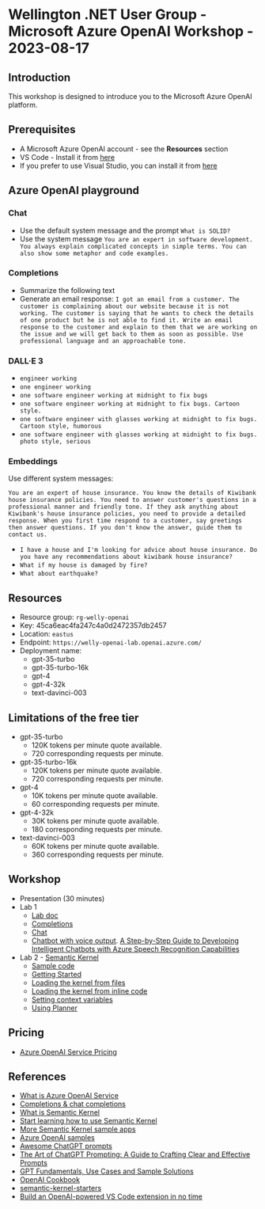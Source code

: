 # Wellington .NET User Group - Microsoft Azure OpenAI Workshop - 2023-08-17

## Introduction

This workshop is designed to introduce you to the Microsoft Azure OpenAI platform.

## Prerequisites

* A Microsoft Azure OpenAI account - see the **Resources** section
* VS Code - Install it from [here](https://code.visualstudio.com/)
* If you prefer to use Visual Studio, you can install it from [here](https://visualstudio.microsoft.com/downloads/)

## Azure OpenAI playground

### Chat

* Use the default system message and the prompt `What is SOLID?`
* Use the system message `You are an expert in software development. You always explain complicated concepts in simple terms. You can also show some metaphor and code examples.`

### Completions

* Summarize the following text
* Generate an email response:
  `I got an email from a customer. The customer is complaining about our website because it is not working. The customer is saying that he wants to check the details of one product but he is not able to find it. Write an email response to the customer and explain to them that we are working on the issue and we will get back to them as soon as possible. Use professional language and an approachable tone.`

### DALL·E 3

* `engineer working`
* `one engineer working`
* `one software engineer working at midnight to fix bugs`
* `one software engineer working at midnight to fix bugs. Cartoon style.`
* `one software engineer with glasses working at midnight to fix bugs. Cartoon style, humorous`
* `one software engineer with glasses working at midnight to fix bugs. photo style, serious`

### Embeddings

Use different system messages:

`You are an expert of house insurance. You know the details of Kiwibank house insurance policies. You need to answer customer's questions in a professional manner and friendly tone. If they ask anything about Kiwibank's house insurance policies, you need to provide a detailed response. When you first time respond to a customer, say greetings then answer questions. If you don't know the answer, guide them to contact us.`

* `I have a house and I'm looking for advice about house insurance. Do you have any recommendations about kiwibank house insurance?`
* `What if my house is damaged by fire?`
* `What about earthquake?`

## Resources

* Resource group: `rg-welly-openai`
* Key: 45ca6eac4fa247c4a0d2472357db2457
* Location: `eastus`
* Endpoint: `https://welly-openai-lab.openai.azure.com/`
* Deployment name:
  * gpt-35-turbo
  * gpt-35-turbo-16k
  * gpt-4
  * gpt-4-32k
  * text-davinci-003

## Limitations of the free tier

* gpt-35-turbo
  * 120K tokens per minute quote available.
  * 720 corresponding requests per minute.
* gpt-35-turbo-16k
  * 120K tokens per minute quote available.
  * 720 corresponding requests per minute.
* gpt-4
  * 10K tokens per minute quote available.
  * 60 corresponding requests per minute.
* gpt-4-32k
  * 30K tokens per minute quote available.
  * 180 corresponding requests per minute.
* text-davinci-003
  * 60K tokens per minute quote available.
  * 360 corresponding requests per minute.

## Workshop

* Presentation (30 minutes)
* Lab 1
  * [Lab doc](How-to-OpenAI.md)
  * [Completions](https://learn.microsoft.com/en-us/azure/ai-services/openai/quickstart?tabs=command-line&pivots=programming-language-csharp&WT.mc_id=DT-MVP-5001643)
  * [Chat](https://learn.microsoft.com/en-us/azure/ai-services/openai/chatgpt-quickstart?tabs=command-line&pivots=programming-language-csharp&WT.mc_id=DT-MVP-5001643)
  * [Chatbot with voice output](https://github.com/yanxiaodi/MyCodeSamples/tree/main/Chatbot). [A Step-by-Step Guide to Developing Intelligent Chatbots with Azure Speech Recognition Capabilities](https://medium.com/gitconnected/a-step-by-step-guide-to-developing-intelligent-chatbots-with-azure-speech-recognition-capabilities-9c6f8c494b9)
* Lab 2 - [Semantic Kernel](https://learn.microsoft.com/en-us/semantic-kernel/chat-copilot/&WT.mc_id=DT-MVP-5001643)
  * [Sample code](/sk-demo/)
  * [Getting Started](https://learn.microsoft.com/en-us/semantic-kernel/get-started/quick-start-guide/loading-the-kernel?WT.mc_id=DT-MVP-5001643)
  * [Loading the kernel from files](https://learn.microsoft.com/en-us/semantic-kernel/get-started/quick-start-guide/running-prompts-from-files?WT.mc_id=DT-MVP-5001643)
  * [Loading the kernel from inline code](https://learn.microsoft.com/en-us/semantic-kernel/get-started/quick-start-guide/semantic-function-inline?WT.mc_id=DT-MVP-5001643)
  * [Setting context variables](https://learn.microsoft.com/en-us/semantic-kernel/get-started/quick-start-guide/context-variables-chat?WT.mc_id=DT-MVP-5001643)
  * [Using Planner](https://learn.microsoft.com/en-us/semantic-kernel/get-started/quick-start-guide/using-the-planner?WT.mc_id=DT-MVP-5001643)

## Pricing

* [Azure OpenAI Service Pricing](https://azure.microsoft.com/en-us/pricing/details/cognitive-services/openai-service/&WT.mc_id=DT-MVP-5001643)

## References

* [What is Azure OpenAI Service](https://learn.microsoft.com/en-us/azure/ai-services/openai/overview&WT.mc_id=DT-MVP-5001643)
* [Completions & chat completions](https://learn.microsoft.com/en-us/azure/ai-services/openai/how-to/chatgpt?pivots=programming-language-chat-completions&WT.mc_id=DT-MVP-5001643)
* [What is Semantic Kernel](https://learn.microsoft.com/en-us/semantic-kernel/overview/&WT.mc_id=DT-MVP-5001643)
* [Start learning how to use Semantic Kernel](https://learn.microsoft.com/semantic-kernel/get-started/quick-start-guide/?toc=%2Fsemantic-kernel%2Fget-started%2Fquick-start-guide%2Ftoc.json&WT.mc_id=DT-MVP-5001643)
* [More Semantic Kernel sample apps](https://learn.microsoft.com/en-us/semantic-kernel/samples-and-solutions/&WT.mc_id=DT-MVP-5001643)
* [Azure OpenAI samples](https://github.com/Azure/azure-openai-samples)
* [Awesome ChatGPT prompts](https://github.com/f/awesome-chatgpt-prompts)
* [The Art of ChatGPT Prompting: A Guide to Crafting Clear and Effective Prompts](https://fka.gumroad.com/l/art-of-chatgpt-prompting)
* [GPT Fundamentals, Use Cases and Sample Solutions](https://github.com/Azure/azure-openai-samples)
* [OpenAI Cookbook](https://github.com/openai/openai-cookbook)
* [semantic-kernel-starters](https://github.com/microsoft/semantic-kernel-starters)
* [Build an OpenAI-powered VS Code extension in no time](https://medium.com/gitconnected/build-an-openai-powered-vs-code-extension-in-no-time-ebaf23cea224)
